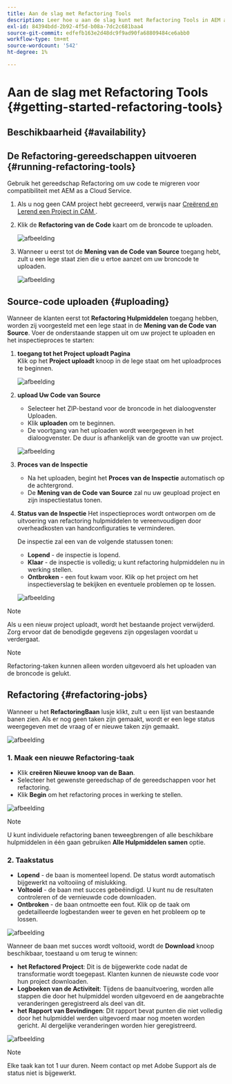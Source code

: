 ```yaml
---
title: Aan de slag met Refactoring Tools
description: Leer hoe u aan de slag kunt met Refactoring Tools in AEM as a Cloud Service
exl-id: 84394bdd-2b92-4f5d-b08a-7dc2c681baa4
source-git-commit: edfefb163e2d48dc9f9ad90fa68809484ce6abb0
workflow-type: tm+mt
source-wordcount: '542'
ht-degree: 1%

---
```


# Aan de slag met Refactoring Tools {#getting-started-refactoring-tools}

## Beschikbaarheid {#availability}

<!-- Alexandru: duplicate contextualhelp id, drafting this for now

>[!CONTEXTUALHELP]
>id="aemcloud_rs_upload"
>title="Download"
>additional-url="https://experienceleague.adobe.com/docs/experience-manager-cloud-service/content/release-notes/release-notes/release-notes-current.html?lang=nl-NL" text="Release Notes"
>additional-url="https://experience.adobe.com/#/downloads/content/software-distribution/en/aemcloud.html" text="Software Distribution Portal"

-->

## De Refactoring-gereedschappen uitvoeren {#running-refactoring-tools}

Gebruik het gereedschap Refactoring om uw code te migreren voor compatibiliteit met AEM as a Cloud Service.

1. Als u nog geen CAM project hebt gecreeerd, verwijs naar [&#x200B; Creërend en Lerend een Project in CAM &#x200B;](/help/journey-migration/cloud-acceleration-manager/using-cam/getting-started-cam.md#create-project).
1. Klik de **Refactoring van de Code** kaart om de broncode te uploaden.

   ![afbeelding](/help/journey-migration/refactoring-tools/assets/rscam1.png)

1. Wanneer u eerst tot de **Mening van de Code van Source** toegang hebt, zult u een lege staat zien die u ertoe aanzet om uw broncode te uploaden.

   ![afbeelding](/help/journey-migration/refactoring-tools/assets/rscam2.png)

## Source-code uploaden {#uploading}

Wanneer de klanten eerst tot **Refactoring Hulpmiddelen** toegang hebben, worden zij voorgesteld met een lege staat in de **Mening van de Code van Source**. Voer de onderstaande stappen uit om uw project te uploaden en het inspectieproces te starten:

1. **toegang tot het Project uploadt Pagina**\
   Klik op het **Project uploadt** knoop in de lege staat om het uploadproces te beginnen.

   ![afbeelding](/help/journey-migration/refactoring-tools/assets/rscam3.png)

1. **upload Uw Code van Source**
   - Selecteer het ZIP-bestand voor de broncode in het dialoogvenster Uploaden.
   - Klik **uploaden** om te beginnen.
   - De voortgang van het uploaden wordt weergegeven in het dialoogvenster. De duur is afhankelijk van de grootte van uw project.

   ![afbeelding](/help/journey-migration/refactoring-tools/assets/rscam4.png)

1. **Proces van de Inspectie**
   - Na het uploaden, begint het **Proces van de Inspectie** automatisch op de achtergrond.
   - De **Mening van de Code van Source** zal nu uw geupload project en zijn inspectiestatus tonen.

1. **Status van de Inspectie** Het inspectieproces wordt ontworpen om de uitvoering van refactoring hulpmiddelen te vereenvoudigen door overheadkosten van handconfiguraties te verminderen.

   De inspectie zal een van de volgende statussen tonen:
   - **Lopend** - de inspectie is lopend.
   - **Klaar** - de inspectie is volledig; u kunt refactoring hulpmiddelen nu in werking stellen.
   - **Ontbroken** - een fout kwam voor. Klik op het project om het inspectieverslag te bekijken en eventuele problemen op te lossen.

   ![afbeelding](/help/journey-migration/refactoring-tools/assets/rscam5.png)

>[!NOTE]
>
>Als u een nieuw project uploadt, wordt het bestaande project verwijderd. Zorg ervoor dat de benodigde gegevens zijn opgeslagen voordat u verdergaat.

>[!NOTE]
>
>Refactoring-taken kunnen alleen worden uitgevoerd als het uploaden van de broncode is gelukt.

## Refactoring {#refactoring-jobs}

Wanneer u het **RefactoringBaan** lusje klikt, zult u een lijst van bestaande banen zien. Als er nog geen taken zijn gemaakt, wordt er een lege status weergegeven met de vraag of er nieuwe taken zijn gemaakt.

![afbeelding](/help/journey-migration/refactoring-tools/assets/rscam6.png)

### &#x200B;1. Maak een nieuwe Refactoring-taak

- Klik **creëren Nieuwe knoop van de Baan**.
- Selecteer het gewenste gereedschap of de gereedschappen voor het refactoring.
- Klik **Begin** om het refactoring proces in werking te stellen.

![afbeelding](/help/journey-migration/refactoring-tools/assets/rscam7.png)

>[!NOTE]
>
>U kunt individuele refactoring banen teweegbrengen of alle beschikbare hulpmiddelen in één gaan gebruiken **Alle Hulpmiddelen samen** optie.

### &#x200B;2. Taakstatus

- **Lopend** - de baan is momenteel lopend. De status wordt automatisch bijgewerkt na voltooiing of mislukking.
- **Voltooid** - de baan met succes gebeëindigd. U kunt nu de resultaten controleren of de vernieuwde code downloaden.
- **Ontbroken** - de baan ontmoette een fout. Klik op de taak om gedetailleerde logbestanden weer te geven en het probleem op te lossen.

![afbeelding](/help/journey-migration/refactoring-tools/assets/rscam8.png)

Wanneer de baan met succes wordt voltooid, wordt de **Download** knoop beschikbaar, toestaand u om terug te winnen:

- **het Refactored Project**: Dit is de bijgewerkte code nadat de transformatie wordt toegepast. Klanten kunnen de nieuwste code voor hun project downloaden.
- **Logboeken van de Activiteit**: Tijdens de baanuitvoering, worden alle stappen die door het hulpmiddel worden uitgevoerd en de aangebrachte veranderingen geregistreerd als deel van dit.
- **het Rapport van Bevindingen**: Dit rapport bevat punten die niet volledig door het hulpmiddel werden uitgevoerd maar nog moeten worden gericht. Al dergelijke veranderingen worden hier geregistreerd.

![afbeelding](/help/journey-migration/refactoring-tools/assets/rscam9.png)

>[!NOTE]
>
>Elke taak kan tot 1 uur duren. Neem contact op met Adobe Support als de status niet is bijgewerkt.
